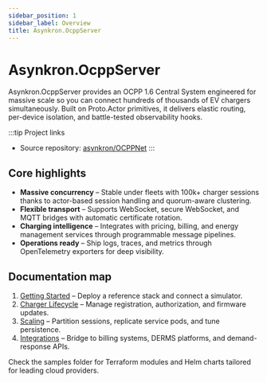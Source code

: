 ```yaml
---
sidebar_position: 1
sidebar_label: Overview
title: Asynkron.OcppServer
---
```


# Asynkron.OcppServer

Asynkron.OcppServer provides an OCPP 1.6 Central System engineered for massive scale so you can connect hundreds of thousands of EV chargers simultaneously. Built on Proto.Actor primitives, it delivers elastic routing, per-device isolation, and battle-tested observability hooks.

:::tip Project links
- Source repository: [asynkron/OCPPNet](https://github.com/asynkron/OCPPNet)
:::

## Core highlights

- **Massive concurrency** – Stable under fleets with 100k+ charger sessions thanks to actor-based session handling and quorum-aware clustering.
- **Flexible transport** – Supports WebSocket, secure WebSocket, and MQTT bridges with automatic certificate rotation.
- **Charging intelligence** – Integrates with pricing, billing, and energy management services through programmable message pipelines.
- **Operations ready** – Ship logs, traces, and metrics through OpenTelemetry exporters for deep visibility.

## Documentation map

1. [Getting Started](getting-started.md) – Deploy a reference stack and connect a simulator.
2. [Charger Lifecycle](charger-lifecycle.md) – Manage registration, authorization, and firmware updates.
3. [Scaling](scaling.md) – Partition sessions, replicate service pods, and tune persistence.
4. [Integrations](integrations.md) – Bridge to billing systems, DERMS platforms, and demand-response APIs.

Check the samples folder for Terraform modules and Helm charts tailored for leading cloud providers.
